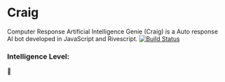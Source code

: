 # Craig
Computer Response Artificial Intelligence Genie (Craig) is a Auto response AI bot developed in JavaScript and Rivescript.
[![Build Status](https://travis-ci.org/AntwaunTuneJr/Craig.svg?branch=master)](https://travis-ci.org/BloobINC/Craig)
### Intelligence Level:
:shit:
